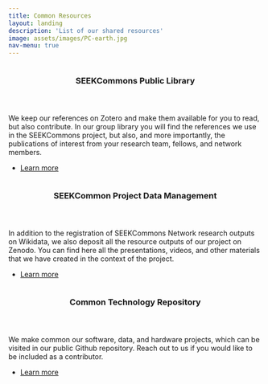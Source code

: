 ```yaml
---
title: Common Resources 
layout: landing
description: 'List of our shared resources'
image: assets/images/PC-earth.jpg
nav-menu: true
---
```


<!-- Main -->
<div id="main">

<!-- One
<section id="one">
	<div class="inner">
		<header class="major">
			<h2>Bibliographic collection</h2>
		</header>
		<p>Description here... deactivated for layout purposes.</p>
	</div>
</section>
-->

<!-- Two -->
<section id="two" class="spotlights">
	<section>
		<a href="https://www.zotero.org/groups/4931993/seekcommons_public_library" class="image">
			<img src="{% link assets/images/biblio.png %}" alt="" data-position="center center" />
		</a>
		<div class="content">
			<div class="inner">
				<header class="major">
					<h3>SEEKCommons Public Library</h3>
				</header>
				<p>
			    We keep our references on Zotero and make them available for you to read, but also contribute. In our group library
				you will find the references we use in the SEEKCommons project, but also, and more importantly, the publications of
                interest from your research team, fellows, and network members.
				</p>
				<ul class="actions">
					<li><a href="https://www.zotero.org/groups/4931993/seekcommons_public_library" class="button">Learn more</a></li>
				</ul>
			</div>
		</div>
	</section>
	<section>
		<a href="https://zenodo.org/communities/seekcommons" class="image">
			<img src="{% link assets/images/datamanagement.png %}" alt="" data-position="top center" />
		</a>
		<div class="content">
			<div class="inner">
				<header class="major">
					<h3>SEEKCommon Project Data Management</h3>
				</header>
				<p>
			    In addition to the registration of SEEKCommons Network research outputs on Wikidata, we also deposit all the resource outputs of our project on Zenodo.
                You can find here all the presentations, videos, and other materials that we have created in the context of the project.	
				</p>
				<ul class="actions">
					<li><a href="https://zenodo.org/communities/seekcommons/records?q=&l=list&p=1&s=10&sort=newest" class="button">Learn more</a></li>
				</ul>
			</div>
		</div>
	</section>
	<section>
		<a href="https://github.com/SEEKCommons" class="image">
			<img src="{% link assets/images/foss.jpg %}" alt="" data-position="25% 25%" />
		</a>
		<div class="content">
			<div class="inner">
				<header class="major">
					<h3>Common Technology Repository</h3>
				</header>
				<p>
				We make common our software, data, and hardware projects, which can be visited in our public Github repository.
                Reach out to us if you would like to be included as a contributor.
				</p>
				<ul class="actions">
					<li><a href="https://github.com/SEEKCommons" class="button">Learn more</a></li>
				</ul>
			</div>
		</div>
	</section>
</section>
</div>
